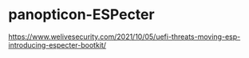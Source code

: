 # panopticon-ESPecter

https://www.welivesecurity.com/2021/10/05/uefi-threats-moving-esp-introducing-especter-bootkit/
